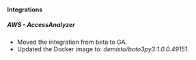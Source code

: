 
#### Integrations

##### AWS - AccessAnalyzer

- Moved the integration from beta to GA.
- Updated the Docker image to: *demisto/boto3py3:1.0.0.49151*.

